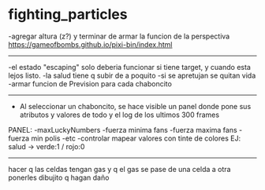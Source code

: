 # fighting_particles

-agregar altura (z?) y terminar de armar la funcion de la perspectiva
https://gameofbombs.github.io/pixi-bin/index.html

---

-el estado "escaping" solo deberia funcionar si tiene target, y cuando esta lejos listo.
-la salud tiene q subir de a poquito
-si se apretujan se quitan vida
-armar funcion de Prevision para cada chaboncito

---

- Al seleccionar un chaboncito, se hace visible un panel donde pone sus atributos y valores de todo y el log de los ultimos 300 frames

PANEL:
-maxLuckyNumbers
-fuerza minima fans
-fuerza maxima fans
-fuerza min polis
-etc
-controlar mapear valores con tinte de colores
EJ: salud -> verde:1 / rojo:0

---

hacer q las celdas tengan gas
y q el gas se pase de una celda a otra
ponerles dibujito
q hagan daño
